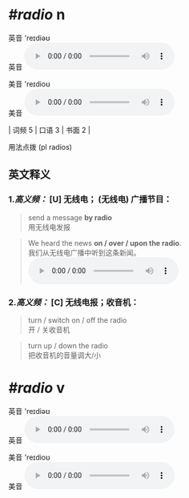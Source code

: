 # ***\#radio*** n
英音 'reɪdiəʊ  
英音
<audio src="./media/radio-B.aac" controls="controls"></audio>

美音 'reɪdioʊ  
美音
<audio src="./media/radio.aac" controls="controls"></audio>



| 词频 5 | 口语 3 | 书面 2 |  

用法点拨  (pl radios)

英文释义
---
### 1.*高义频：* **[U] 无线电； (无线电) 广播节目：**  

 > send a message **by radio**  
 > 用无线电发报    

 > We heard the news **on / over / upon the radio**.   
 > 我们从无线电广播中听到这条新闻。    
<audio src="./media/radio-1.aac" controls="controls"></audio>

### 2.*高义频：* **[C] 无线电报；收音机：**  

 > turn / switch on / off the radio  
 > 开 / 关收音机    

 > turn up / down the radio   
 > 把收音机的音量调大/小    


# ***\#radio*** v
英音 'reɪdiəʊ  
英音
<audio src="./media/radio1_AAC.aac" controls="controls"></audio>

美音 'reɪdioʊ  
美音
<audio src="./media/radio2_AAC.aac" controls="controls"></audio>



  

